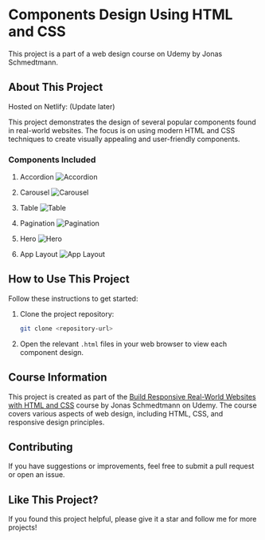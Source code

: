 # Components Design Using HTML and CSS

This project is a part of a web design course on Udemy by Jonas Schmedtmann.

## About This Project

Hosted on Netlify: (Update later)

This project demonstrates the design of several popular components found in real-world websites. The focus is on using modern HTML and CSS techniques to create visually appealing and user-friendly components.

### Components Included

1. Accordion
   ![Accordion](https://github.com/hieultph/components-design/assets/136618059/3fed16e0-90d5-4a1d-8275-46e58a6fe514)
   
2. Carousel
   ![Carousel](https://github.com/hieultph/components-design/assets/136618059/49d303a6-c191-43c8-a5e7-c1c6d03f22e4)
   
3. Table
   ![Table](https://github.com/hieultph/components-design/assets/136618059/038a521c-6b4d-4f03-96e0-cebd86275aa7)
   
4. Pagination
   ![Pagination](https://github.com/hieultph/components-design/assets/136618059/fb9b494b-d4de-453d-99d0-09f28d69ed05)
   
5. Hero
   ![Hero](https://github.com/hieultph/components-design/assets/136618059/215ac6bd-9337-4087-84dd-e23e414e6a99)
   
6. App Layout
   ![App Layout](https://github.com/hieultph/components-design/assets/136618059/28d04441-a4bb-4256-ad9f-e297a65543b4)

## How to Use This Project

Follow these instructions to get started:

1. Clone the project repository:
    ```sh
    git clone <repository-url>
    ```
2. Open the relevant `.html` files in your web browser to view each component design.

## Course Information

This project is created as part of the [Build Responsive Real-World Websites with HTML and CSS](https://www.udemy.com/course/design-and-develop-a-killer-website-with-html5-and-css3/) course by Jonas Schmedtmann on Udemy. The course covers various aspects of web design, including HTML, CSS, and responsive design principles.

## Contributing

If you have suggestions or improvements, feel free to submit a pull request or open an issue.

## Like This Project?

If you found this project helpful, please give it a star and follow me for more projects!
